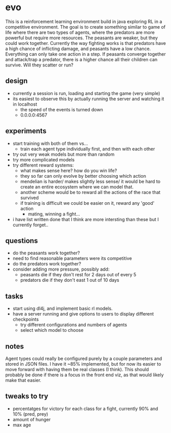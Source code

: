 # evo

This is a reinforcement learning environment build in java exploring RL in a
competitive environment. The goal is to create something similar to game of life
where there are two types of agents, where the predators are more powerful but
require more resources. The peasants are weaker, but they could work together.
Currently the way fighting works is that predators have a high chance of inflicting
damage, and peasants have a low chance. Everything can only take one action in a
step. If peasants converge together and attack/trap a predator, there is a higher
chance all their children can survive. Will they scatter or run?

## design

* currently a session is run, loading and starting the game (very simple)
* its easiest to observe this by actually running the server and watching it in localhost
    * the speed of the events is turned down
    * 0.0.0.0:4567

## experiments

* start training with both of them vs...
    * train each agent type individually first, and then with each other
* try out very weak models but more than random
* try more complicated models
* try different reward systems:
    * what makes sense here? how do you win life?
    * they so far can only evolve by better choosing which action
    * mendelian is harder/ makes slightly less sense/ it would be hard
    to create an entire ecosystem where we can model that.
    * another scheme would be to reward all the actions of the race that survived
    * if training is difficult we could be easier on it, reward any 'good' action
        * mating, winning a fight...
* i have list written done that I think are more intersting than these but I currently forget..

## questions

* do the peasants work together?
* need to find reasonable parameters were its competitive
* do the predators work together? 
* consider adding more pressure, possibly add:
    * peasants die if they don't rest for 2 days out of every 5
    * predators die if they don't east 1 out of 10 days

## tasks

* start using dl4j, and implement basic rl models.
* have a server running and give options to users to display different checkpoints
    * try different configurations and numbers of agents
    * select which model to choose
    
## notes

Agent types could really be configured purely by a couple parameters and stored
in JSON files. I have it ~85% implemented, but for now its easier to move forward
with having them be real classes (I think). This should probably be done if there
is a focus in the front end viz, as that would likely make that easier.

## tweaks to try

* percentatges for victory for each class for a fight, currently 90% and 10% (pred, prey)
* amount of hunger
* max age

